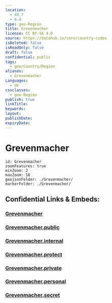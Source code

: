 ```yaml
---
location:
  - 49.7
  - 6.4
type: geo-Region
title: Grevenmacher
license: CC BY-SA 4.0
source: https://datahub.io/core/country-codes
isDeleted: false
isReadOnly: false
draft: false
confidential: public
tags:
  - geo/Country/Region
aliases:
  - Grevenmacher
Languages:
  - de
cssclasses:
  - geo-Region
publish: true
linkTitle:
keywords:
layout:
publishDate:
expiryDate:
---
```


# Grevenmacher

```leaflet
id: Grevenmacher
zoomFeatures: true 
minZoom: 2 
maxZoom: 18
geojsonFolder: ./Grevenmacher/
markerFolder: ./Grevenmacher/
```


## Confidential Links & Embeds: 

### [Grevenmacher](/_Standards/Earth/Continent/Europe/Europe~West/Luxembourg/Districts~Luxembourg/Grevenmacher.md) 

### [Grevenmacher.public](/_public/Earth/Continent/Europe/Europe~West/Luxembourg/Districts~Luxembourg/Grevenmacher.public.md) 

### [Grevenmacher.internal](/_internal/Earth/Continent/Europe/Europe~West/Luxembourg/Districts~Luxembourg/Grevenmacher.internal.md) 

### [Grevenmacher.protect](/_protect/Earth/Continent/Europe/Europe~West/Luxembourg/Districts~Luxembourg/Grevenmacher.protect.md) 

### [Grevenmacher.private](/_private/Earth/Continent/Europe/Europe~West/Luxembourg/Districts~Luxembourg/Grevenmacher.private.md) 

### [Grevenmacher.personal](/_personal/Earth/Continent/Europe/Europe~West/Luxembourg/Districts~Luxembourg/Grevenmacher.personal.md) 

### [Grevenmacher.secret](/_secret/Earth/Continent/Europe/Europe~West/Luxembourg/Districts~Luxembourg/Grevenmacher.secret.md)

